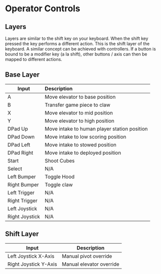 # Operator Controls

## Layers

Layers are similar to the shift key on your keyboard. When the shift key pressed the key performs a different action.
This is the shift layer of the keyboard. A similar concept can be achieved with controllers. If a button is bound to be
a modifier key (a la shift), other buttons / axis can then be mapped to different actions.

## Base Layer

| Input          | Description                                  |
|----------------|:---------------------------------------------|
| A              | Move elevator to base position               |
| B              | Transfer game piece to claw                  |
| X              | Move elevator to mid position                |
| Y              | Move elevator to high position               |
| DPad Up        | Move intake to human player station position |
| DPad Down      | Move intake to low scoring position          |
| DPad Left      | Move intake to stowed position               |
| DPad Right     | Move intake to deployed position             |
| Start          | Shoot Cubes                                  |
| Select         | N/A                                          |
| Left Bumper    | Toggle Hood                                  |
| Right Bumper   | Toggle claw                                  |
| Left Trigger   | N/A                                          |
| Right Trigger  | N/A                                          |
| Left Joystick  | N/A                                          |
| Right Joystick | N/A                                          |

## Shift Layer
| Input                 | Description              |
|-----------------------|--------------------------|
| Left Joystick X-Axis  | Manual pivot override    |
| Right Joystick Y-Axis | Manual elevator override |
